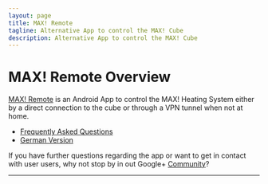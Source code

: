 ```yaml
---
layout: page
title: MAX! Remote
tagline: Alternative App to control the MAX! Cube
description: Alternative App to control the MAX! Cube
---
```


# MAX! Remote Overview

[MAX! Remote](https://play.google.com/store/apps/details?id=de.jutzig.max.remote.activity) is an Android App to control the MAX! Heating System either by a direct connection to the cube or through a VPN tunnel when not at home.


- [Frequently Asked Questions](pages/sen-faq.html)
- [German Version](/index.html)

If you have further questions regarding the app or want to get in contact with user users, why not stop by in out Google+ [Community]("https://plus.google.com/communities/107406007042502511541")?

---


